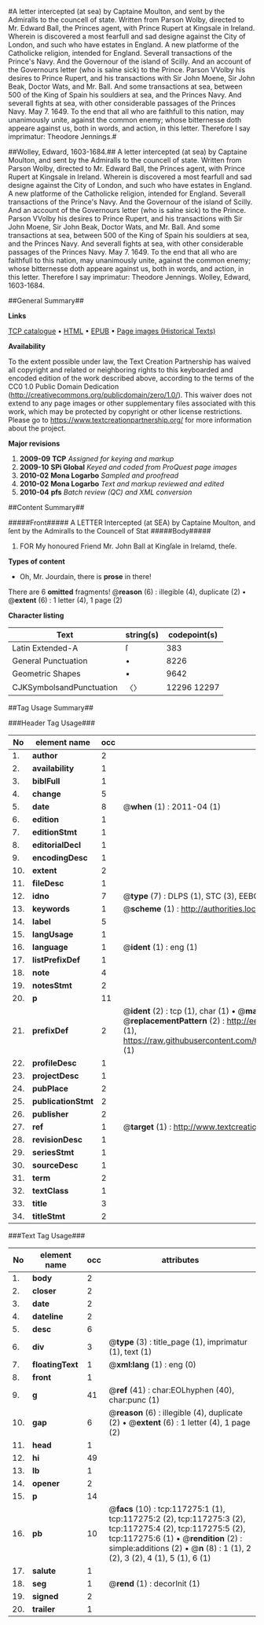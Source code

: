 #A letter intercepted (at sea) by Captaine Moulton, and sent by the Admiralls to the councell of state. Written from Parson Wolby, directed to Mr. Edward Ball, the Princes agent, with Prince Rupert at Kingsale in Ireland. Wherein is discovered a most fearfull and sad designe against the City of London, and such who have estates in England. A new platforme of the Catholicke religion, intended for England. Severall transactions of the Prince's Navy. And the Governour of the island of Scilly. And an account of the Governours letter (who is salne sick) to the Prince. Parson VVolby his desires to Prince Rupert, and his transactions with Sir John Moene, Sir John Beak, Doctor Wats, and Mr. Ball. And some transactions at sea, between 500 of the King of Spain his souldiers at sea, and the Princes Navy. And severall fights at sea, with other considerable passages of the Princes Navy. May 7. 1649. To the end that all who are faithfull to this nation, may unanimously unite, against the common enemy; whose bitternesse doth appeare against us, both in words, and action, in this letter. Therefore I say imprimatur: Theodore Jennings.#

##Wolley, Edward, 1603-1684.##
A letter intercepted (at sea) by Captaine Moulton, and sent by the Admiralls to the councell of state. Written from Parson Wolby, directed to Mr. Edward Ball, the Princes agent, with Prince Rupert at Kingsale in Ireland. Wherein is discovered a most fearfull and sad designe against the City of London, and such who have estates in England. A new platforme of the Catholicke religion, intended for England. Severall transactions of the Prince's Navy. And the Governour of the island of Scilly. And an account of the Governours letter (who is salne sick) to the Prince. Parson VVolby his desires to Prince Rupert, and his transactions with Sir John Moene, Sir John Beak, Doctor Wats, and Mr. Ball. And some transactions at sea, between 500 of the King of Spain his souldiers at sea, and the Princes Navy. And severall fights at sea, with other considerable passages of the Princes Navy. May 7. 1649. To the end that all who are faithfull to this nation, may unanimously unite, against the common enemy; whose bitternesse doth appeare against us, both in words, and action, in this letter. Therefore I say imprimatur: Theodore Jennings.
Wolley, Edward, 1603-1684.

##General Summary##

**Links**

[TCP catalogue](http://www.ota.ox.ac.uk/tcp/)  • 
[HTML](http://tei.it.ox.ac.uk/tcp/Texts-HTML/free/A96/A96809.html)  • 
[EPUB](http://tei.it.ox.ac.uk/tcp/Texts-EPUB/free/A96/A96809.epub) • 
[Page images (Historical Texts)](https://historicaltexts.jisc.ac.uk/eebo-99865040e)

**Availability**

To the extent possible under law, the Text Creation Partnership has waived all copyright and related or neighboring rights to this keyboarded and encoded edition of the work described above, according to the terms of the CC0 1.0 Public Domain Dedication (http://creativecommons.org/publicdomain/zero/1.0/). This waiver does not extend to any page images or other supplementary files associated with this work, which may be protected by copyright or other license restrictions. Please go to https://www.textcreationpartnership.org/ for more information about the project.

**Major revisions**

1. __2009-09__ __TCP__ *Assigned for keying and markup*
1. __2009-10__ __SPi Global__ *Keyed and coded from ProQuest page images*
1. __2010-02__ __Mona Logarbo__ *Sampled and proofread*
1. __2010-02__ __Mona Logarbo__ *Text and markup reviewed and edited*
1. __2010-04__ __pfs__ *Batch review (QC) and XML conversion*

##Content Summary##

#####Front#####
A LETTER Intercepted (at SEA) by Captaine Moulton, and ſent by the Admiralls to the Councell of Stat
#####Body#####

1. FOR My honoured Friend Mr. John Ball at Kingſale in Irelamd, theſe.

**Types of content**

  * Oh, Mr. Jourdain, there is **prose** in there!

There are 6 **omitted** fragments! 
 @__reason__ (6) : illegible (4), duplicate (2)  •  @__extent__ (6) : 1 letter (4), 1 page (2)

**Character listing**


|Text|string(s)|codepoint(s)|
|---|---|---|
|Latin Extended-A|ſ|383|
|General Punctuation|•|8226|
|Geometric Shapes|▪|9642|
|CJKSymbolsandPunctuation|〈〉|12296 12297|

##Tag Usage Summary##

###Header Tag Usage###

|No|element name|occ|attributes|
|---|---|---|---|
|1.|__author__|2||
|2.|__availability__|1||
|3.|__biblFull__|1||
|4.|__change__|5||
|5.|__date__|8| @__when__ (1) : 2011-04 (1)|
|6.|__edition__|1||
|7.|__editionStmt__|1||
|8.|__editorialDecl__|1||
|9.|__encodingDesc__|1||
|10.|__extent__|2||
|11.|__fileDesc__|1||
|12.|__idno__|7| @__type__ (7) : DLPS (1), STC (3), EEBO-CITATION (1), PROQUEST (1), VID (1)|
|13.|__keywords__|1| @__scheme__ (1) : http://authorities.loc.gov/ (1)|
|14.|__label__|5||
|15.|__langUsage__|1||
|16.|__language__|1| @__ident__ (1) : eng (1)|
|17.|__listPrefixDef__|1||
|18.|__note__|4||
|19.|__notesStmt__|2||
|20.|__p__|11||
|21.|__prefixDef__|2| @__ident__ (2) : tcp (1), char (1)  •  @__matchPattern__ (2) : ([0-9\-]+):([0-9IVX]+) (1), (.+) (1)  •  @__replacementPattern__ (2) : http://eebo.chadwyck.com/downloadtiff?vid=$1&page=$2 (1), https://raw.githubusercontent.com/textcreationpartnership/Texts/master/tcpchars.xml#$1 (1)|
|22.|__profileDesc__|1||
|23.|__projectDesc__|1||
|24.|__pubPlace__|2||
|25.|__publicationStmt__|2||
|26.|__publisher__|2||
|27.|__ref__|1| @__target__ (1) : http://www.textcreationpartnership.org/docs/. (1)|
|28.|__revisionDesc__|1||
|29.|__seriesStmt__|1||
|30.|__sourceDesc__|1||
|31.|__term__|2||
|32.|__textClass__|1||
|33.|__title__|3||
|34.|__titleStmt__|2||


###Text Tag Usage###

|No|element name|occ|attributes|
|---|---|---|---|
|1.|__body__|2||
|2.|__closer__|2||
|3.|__date__|2||
|4.|__dateline__|2||
|5.|__desc__|6||
|6.|__div__|3| @__type__ (3) : title_page (1), imprimatur (1), text (1)|
|7.|__floatingText__|1| @__xml:lang__ (1) : eng (0)|
|8.|__front__|1||
|9.|__g__|41| @__ref__ (41) : char:EOLhyphen (40), char:punc (1)|
|10.|__gap__|6| @__reason__ (6) : illegible (4), duplicate (2)  •  @__extent__ (6) : 1 letter (4), 1 page (2)|
|11.|__head__|1||
|12.|__hi__|49||
|13.|__lb__|1||
|14.|__opener__|2||
|15.|__p__|14||
|16.|__pb__|10| @__facs__ (10) : tcp:117275:1 (1), tcp:117275:2 (2), tcp:117275:3 (2), tcp:117275:4 (2), tcp:117275:5 (2), tcp:117275:6 (1)  •  @__rendition__ (2) : simple:additions (2)  •  @__n__ (8) : 1 (1), 2 (2), 3 (2), 4 (1), 5 (1), 6 (1)|
|17.|__salute__|1||
|18.|__seg__|1| @__rend__ (1) : decorInit (1)|
|19.|__signed__|2||
|20.|__trailer__|1||
